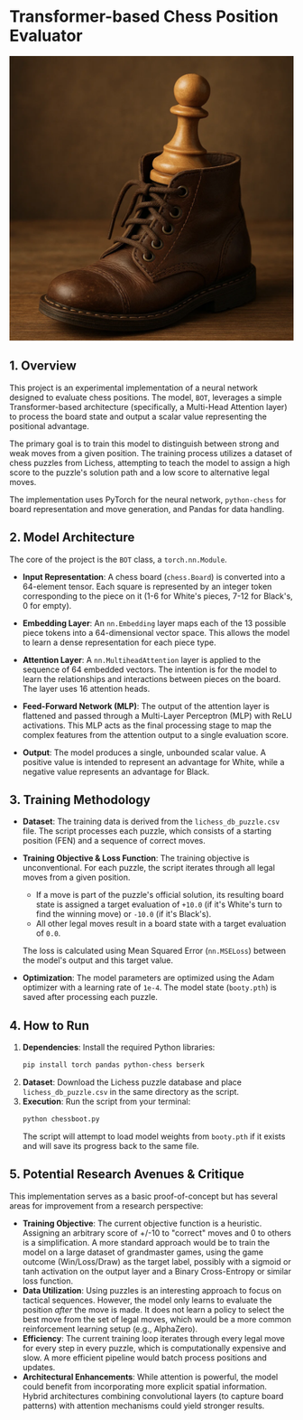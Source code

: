 # Transformer-based Chess Position Evaluator
![Diagram](icon.png)
## 1. Overview

This project is an experimental implementation of a neural network designed to evaluate chess positions. The model, `BOT`, leverages a simple Transformer-based architecture (specifically, a Multi-Head Attention layer) to process the board state and output a scalar value representing the positional advantage.

The primary goal is to train this model to distinguish between strong and weak moves from a given position. The training process utilizes a dataset of chess puzzles from Lichess, attempting to teach the model to assign a high score to the puzzle's solution path and a low score to alternative legal moves.

The implementation uses PyTorch for the neural network, `python-chess` for board representation and move generation, and Pandas for data handling.

## 2. Model Architecture

The core of the project is the `BOT` class, a `torch.nn.Module`.

-   **Input Representation**: A chess board (`chess.Board`) is converted into a 64-element tensor. Each square is represented by an integer token corresponding to the piece on it (1-6 for White's pieces, 7-12 for Black's, 0 for empty).

-   **Embedding Layer**: An `nn.Embedding` layer maps each of the 13 possible piece tokens into a 64-dimensional vector space. This allows the model to learn a dense representation for each piece type.

-   **Attention Layer**: A `nn.MultiheadAttention` layer is applied to the sequence of 64 embedded vectors. The intention is for the model to learn the relationships and interactions between pieces on the board. The layer uses 16 attention heads.

-   **Feed-Forward Network (MLP)**: The output of the attention layer is flattened and passed through a Multi-Layer Perceptron (MLP) with ReLU activations. This MLP acts as the final processing stage to map the complex features from the attention output to a single evaluation score.

-   **Output**: The model produces a single, unbounded scalar value. A positive value is intended to represent an advantage for White, while a negative value represents an advantage for Black.

## 3. Training Methodology

-   **Dataset**: The training data is derived from the `lichess_db_puzzle.csv` file. The script processes each puzzle, which consists of a starting position (FEN) and a sequence of correct moves.

-   **Training Objective & Loss Function**: The training objective is unconventional. For each puzzle, the script iterates through all legal moves from a given position.
    -   If a move is part of the puzzle's official solution, its resulting board state is assigned a target evaluation of `+10.0` (if it's White's turn to find the winning move) or `-10.0` (if it's Black's).
    -   All other legal moves result in a board state with a target evaluation of `0.0`.

    The loss is calculated using Mean Squared Error (`nn.MSELoss`) between the model's output and this target value.

-   **Optimization**: The model parameters are optimized using the Adam optimizer with a learning rate of `1e-4`. The model state (`booty.pth`) is saved after processing each puzzle.

## 4. How to Run

1.  **Dependencies**: Install the required Python libraries:
    ```bash
    pip install torch pandas python-chess berserk
    ```
2.  **Dataset**: Download the Lichess puzzle database and place `lichess_db_puzzle.csv` in the same directory as the script.
3.  **Execution**: Run the script from your terminal:
    ```bash
    python chessboot.py
    ```
    The script will attempt to load model weights from `booty.pth` if it exists and will save its progress back to the same file.

## 5. Potential Research Avenues & Critique

This implementation serves as a basic proof-of-concept but has several areas for improvement from a research perspective:

-   **Training Objective**: The current objective function is a heuristic. Assigning an arbitrary score of +/-10 to "correct" moves and 0 to others is a simplification. A more standard approach would be to train the model on a large dataset of grandmaster games, using the game outcome (Win/Loss/Draw) as the target label, possibly with a sigmoid or tanh activation on the output layer and a Binary Cross-Entropy or similar loss function.
-   **Data Utilization**: Using puzzles is an interesting approach to focus on tactical sequences. However, the model only learns to evaluate the position *after* the move is made. It does not learn a policy to select the best move from the set of legal moves, which would be a more common reinforcement learning setup (e.g., AlphaZero).
-   **Efficiency**: The current training loop iterates through every legal move for every step in every puzzle, which is computationally expensive and slow. A more efficient pipeline would batch process positions and updates.
-   **Architectural Enhancements**: While attention is powerful, the model could benefit from incorporating more explicit spatial information. Hybrid architectures combining convolutional layers (to capture board patterns) with attention mechanisms could yield stronger results.
